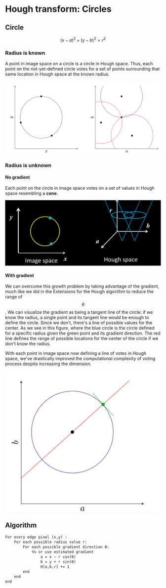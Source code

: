 # Hough transform: Circles

## Circle

$$
(x - a)^2 + (y - b)^2 = r^2
$$

### Radius is known

A point in image space on a circle is a circle in Hough space. Thus, each point on the not-yet-defined circle votes for a set of points surrounding that same location in Hough space at the known radius.

![image-20210114183946705](assets/image-20210114183946705.png)

### Radius is unknown

#### No gradient

Each point on the circle in image space votes on a set of values in Hough space resembling a **cone**.

![image-20210114184355625](assets/image-20210114184355625.png)

#### With gradient

We can overcome this growth problem by taking advantage of the  gradient, much like we did in the Extensions for the Hough algorithm to reduce the range of $$\theta$$.  We can visualize the gradient as being a tangent line of the circle: if we know the radius, a single point and its tangent line would be enough to define the circle.  Since we don't, there's a line of possible values for the center.  As we see in this figure, where the blue circle is the circle defined for a specific radius given the green point and its gradient direction.  The red line defines the range of possible locations for the center of the circle if we don't know the radius.

With each point in image space now defining a line of votes in Hough space, we've drastically improved the computational complexity of voting process despite increasing the dimension.

![image-20210114184840452](assets/image-20210114184840452.png)

## Algorithm

```
For every edge pixel (x,y) :
	For each possible radius value r:
		For each possible gradient direction θ:
			%% or use estimated gradient
				a = x – r cos(θ)
				b = y + r sin(θ)
				H[a,b,r] += 1
		end
	end
end
```

